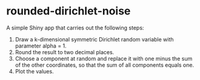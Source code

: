 # rounded-dirichlet-noise
A simple Shiny app that carries out the following steps:
1. Draw a k-dimensional symmetric Dirichlet random variable with parameter alpha = 1.
2. Round the result to two decimal places.
3. Choose a component at random and replace it with one minus the sum of the other coordinates, so that the sum of all components equals one.
4. Plot the values.
